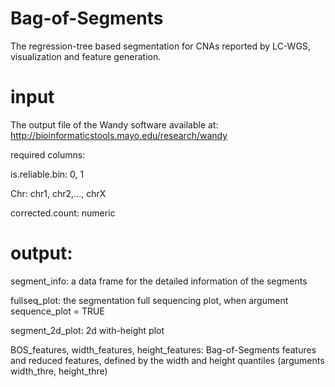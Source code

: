 # Bag-of-Segments
The regression-tree based segmentation for CNAs reported by LC-WGS, visualization and feature generation.

# input
The output file of the Wandy software available at: http://bioinformaticstools.mayo.edu/research/wandy

required columns:

is.reliable.bin: 0, 1

Chr: chr1, chr2,..., chrX

corrected.count: numeric

# output:
segment_info: a data frame for the detailed information of the segments

fullseq_plot: the segmentation full sequencing plot, when argument sequence_plot = TRUE

segment_2d_plot: 2d with-height plot

BOS_features, width_features, height_features: Bag-of-Segments features and reduced features, defined by the width and height quantiles (arguments width_thre, height_thre)

